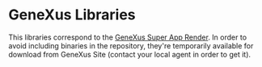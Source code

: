 # GeneXus Libraries

This libraries correspond to the [GeneXus Super App Render](../FlexibleClient.md). In order to avoid including binaries in the repository, they're temporarily available for download from GeneXus Site (contact your local agent in order to get it).
